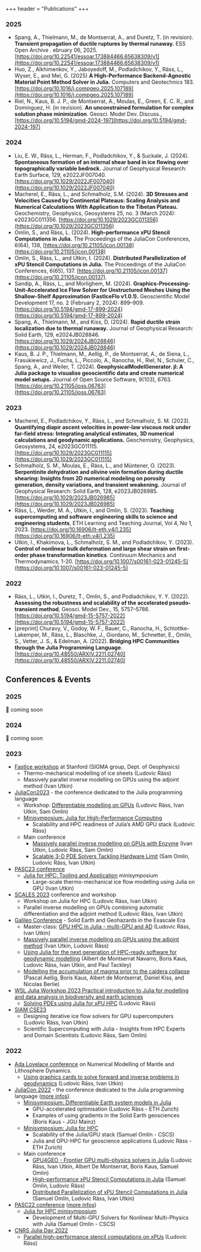 +++
header = "Publications"
+++

### 2025

- Spang, A., Thielmann, M., de Montserrat, A., and Duretz, T. (in revision). **Transient propagation of ductile ruptures by thermal runaway.** ESS Open Archive . ebruary 06, 2025. [https://doi.org/10.22541/essoar.173884466.65638309/v1](https://doi.org/10.22541/essoar.173884466.65638309/v1)
- Huo, Z., Alkhimenkov, Y., Jaboyedoff, M., Podladchikov, Y., Räss, L., Wyser, E., and Mei, G. (2025) **A High-Performance Backend-Agnostic Material Point Method Solver in Julia.** Computers and Geotechnics 183. [https://doi.org/10.1016/j.compgeo.2025.107189](https://doi.org/10.1016/j.compgeo.2025.107189)
- Riel, N., Kaus, B. J. P., de Montserrat, A., Moulas, E., Green, E. C. R., and Dominguez, H. (in revision). **An unconstrained formulation for complex solution phase minimization**. Geosci. Model Dev. Discuss., [https://doi.org/10.5194/gmd-2024-197](https://doi.org/10.5194/gmd-2024-197)

### 2024

- Liu, E. W., Räss, L., Herman, F., Podladchikov, Y., & Suckale, J. (2024). **Spontaneous formation of an internal shear band in ice flowing over topographically variable bedrock.** Journal of Geophysical Research: Earth Surface, 129, e2022JF007040. [https://doi.org/10.1029/2022JF007040](https://doi.org/10.1029/2022JF007040)
- Macherel, E., Räss, L., and Schmalholz, S.M. (2024). **3D Stresses and Velocities Caused by Continental Plateaus: Scaling Analysis and Numerical Calculations With Application to the Tibetan Plateau.** Geochemistry, Geophysics, Geosystems 25, no. 3 (March 2024): e2023GC011356. [https://doi.org/10.1029/2023GC011356](https://doi.org/10.1029/2023GC011356)
- Omlin, S., and Räss, L. (2024). **High-performance xPU Stencil Computations in Julia.** The Proceedings of the JuliaCon Conferences, 6(64), 138, [https://doi.org/10.21105/jcon.00138](https://doi.org/10.21105/jcon.00138)
- Omlin, S., Räss, L., and Utkin, I. (2024). **Distributed Parallelization of xPU Stencil Computations in Julia.** The Proceedings of the JuliaCon Conferences, 6(65), 137. [https://doi.org/10.21105/jcon.00137](https://doi.org/10.21105/jcon.00137).
- Sandip, A., Räss, L., and Morlighem, M. (2024). **Graphics-Processing-Unit-Accelerated Ice Flow Solver for Unstructured Meshes Using the Shallow-Shelf Approximation (FastIceFlo v1.0.1).** Geoscientific Model Development 17, no. 2 (February 2, 2024): 899–909. [https://doi.org/10.5194/gmd-17-899-2024](https://doi.org/10.5194/gmd-17-899-2024)
- Spang, A., Thielmann, M., and Kiss, D. (2024). **Rapid ductile strain localization due to thermal runaway.** Journal of Geophysical Research: Solid Earth, 129, e2024JB028846. [https://doi.org/10.1029/2024JB028846](https://doi.org/10.1029/2024JB028846)
- Kaus, B. J. P., Thielmann, M., Aellig, P., de Montserrat, A., de Siena, L., Frasukiewicz, J., Fuchs, L., Piccolo, A., Ranocha, H., Riel, N., Schuler, C., Spang, A., and Weiler, T. (2024). **GeophysicalModelGenerator. jl: A Julia package to visualise geoscientific data and create numerical model setups.** Journal of Open Source Software, 9(103), 6763. [https://doi.org/10.21105/joss.06763](https://doi.org/10.21105/joss.06763)

### 2023

- Macherel, E., Podladchikov, Y., Räss, L., and Schmalholz, S. M. (2023). **Quantifying diapir ascent velocities in power-law viscous rock under far-field stress: Integrating analytical estimates, 3D numerical calculations and geodynamic applications.** Geochemistry, Geophysics, Geosystems, 24, e2023GC011115. [https://doi.org/10.1029/2023GC011115](https://doi.org/10.1029/2023GC011115)
- Schmalholz, S. M., Moulas, E., Räss, L., and Müntener, O. (2023). **Serpentinite dehydration and olivine vein formation during ductile shearing: Insights from 2D numerical modeling on porosity generation, density variations, and transient weakening.** Journal of Geophysical Research: Solid Earth, 128, e2023JB026985. [https://doi.org/10.1029/2023JB026985](https://doi.org/10.1029/2023JB026985)
- Räss, L., Werder, M. A., Utkin, I., and Omlin, S. (2023). **Teaching supercomputing and software engineering skills to science and engineering students**, ETH Learning and Teaching Journal, Vol 4, No 1, 2023. [https://doi.org/10.16906/lt-eth.v4i1.235](https://doi.org/10.16906/lt-eth.v4i1.235)
- Utkin, I., Khakimova, L., Schmalholz, S. M., and Podladchikov, Y. (2023). **Control of nonlinear bulk deformation and large shear strain on first-order phase transformation kinetics**. Continuum Mechanics and Thermodynamics, 1-20. [https://doi.org/10.1007/s00161-023-01245-5](https://doi.org/10.1007/s00161-023-01245-5)

### 2022

- Räss, L., Utkin, I., Duretz, T., Omlin, S., and Podladchikov, Y. Y. (2022). **Assessing the robustness and scalability of the accelerated pseudo-transient method**, Geosci. Model Dev., 15, 5757–5786. [https://doi.org/10.5194/gmd-15-5757-2022](https://doi.org/10.5194/gmd-15-5757-2022)
- [preprint] Churavy, V., Godoy, W. F., Bauer, C., Ranocha, H., Schlottke-Lakemper, M., Räss, L., Blaschke, J., Giordano, M., Schnetter, E., Omlin, S., Vetter, J. S., & Edelman, A. (2022). **Bridging HPC Communities through the Julia Programming Language**. [https://doi.org/10.48550/ARXIV.2211.02740](https://doi.org/10.48550/ARXIV.2211.02740)

## Conferences & Events

### 2025

:construction: coming soon

### 2024

:construction: coming soon

### 2023
- [FastIce workshop](/posts/fastice-workshop/) at Stanford (SIGMA group, Dept. of Geophysics)
  - Thermo-mechanical modelling of ice sheets (Ludovic Räss)
  - Massively parallel inverse modelling on GPUs using the adjoint method (Ivan Utkin)
- [JuliaCon2023](https://juliacon.org/2023/) - the conference dedicated to the Julia programming language
  - Workshop: [Differentiable modelling on GPUs](https://pretalx.com/juliacon2023/talk/GTKJZL/) (Ludovic Räss, Ivan Utkin, Sam Omlin)
  - [Minisymposium: Julia for High-Performance Computing](hhttps://pretalx.com/juliacon2023/talk/PC8PZ8/)
    - Scalability and HPC readiness of Julia’s AMD GPU stack (Ludovic Räss)
  - Main conference
    - [Massively parallel inverse modelling on GPUs with Enzyme](https://pretalx.com/juliacon2023/talk/YKUD8Q/) (Ivan Utkin, Ludovic Räss, Sam Omlin)
    - [Scalable 3-D PDE Solvers Tackling Hardware Limit](https://pretalx.com/juliacon2023/talk/BLCWQW/) (Sam Omlin, Ludovic Räss, Ivan Utkin)
- [PASC23 conference](https://pasc23.pasc-conference.org)
  - [Julia for HPC: Tooling and Application](https://pasc23.pasc-conference.org/program/minisymposia/) minisymposium
    - Large-scale thermo-mechanical ice flow modelling using Julia on GPU (Ivan Utkin)
- [SCALES 2023](https://model.uni-mainz.de/scales-conference-2023/) conference and workshop
  - Workshop on Julia for HPC (Ludovic Räss, Ivan Utkin)
  - Parallel inverse modelling on GPUs combining automatic differentiation and the adjoint method (Ludovic Räss, Ivan Utkin)
- [Galileo Conference](https://egu-galileo.eu/gc11-solidearth/general-information.html) - Solid Earth and Geohazards in the Exascale Era
  - Master-class: [GPU HPC in Julia - multi-GPU and AD](https://github.com/PTsolvers/Galileo23-MC1-GPU) (Ludovic Räss, Ivan Utkin)
  - [Massively parallel inverse modelling on GPUs using the adjoint method](https://meetingorganizer.copernicus.org/GC11-solidearth/GC11-solidearth-16.html) (Ivan Utkin, Ludovic Räss)
  - [Using Julia for the next generation of HPC-ready software for geodynamic modelling](https://meetingorganizer.copernicus.org/GC11-solidearth/GC11-solidearth-15.html) (Albert de Montserrat Navarro, Boris Kaus, Ludovic Räss, Ivan Utkin, and Paul Tackley)
  - [Modelling the accumulation of magma prior to the caldera collapse](https://meetingorganizer.copernicus.org/GC11-solidearth/GC11-solidearth-39.html) (Pascal Aellig, Boris Kaus, Albert de Montserrat, Daniel Kiss, and Nicolas Berlie)
- [WSL Julia Workshop 2023 Practical introduction to Julia for modelling and data analysis in biodiversity and earth sciences](https://github.com/luraess/WSLJuliaWorkshop2023)
  - [Solving PDEs using Julia for xPU HPC](https://github.com/luraess/WSLJulia2023) (Ludovic Räss)
- [SIAM CSE23](https://www.siam.org/conferences/cm/conference/cse23)
  - Designing iterative ice flow solvers for GPU supercomputers (Ludovic Räss, Ivan Utkin)
  - Scientific Supercomputing with Julia - Insights from HPC Experts and Domain Scientists (Ludovic Räss, Sam Omlin)

### 2022
- [Ada Lovelace conference](https://meetings.copernicus.org/2022AdaLovelaceWorkshop/about/general_information.html) on Numerical Modelling of Mantle and Lithosphere Dynamics.
  - [Using graphics cards to solve forward and inverse problems in geodynamics](https://github.com/PTsolvers/AdaLovelace22-GPU) (Ludovic Räss, Ivan Utkin)
- [JuliaCon 2022](https://juliacon.org/2022/) - the conference dedicated to the Julia programming language ([more infos](/posts/julia-juliacon22)).
  - [Minisymposium: Differentiable Earth system models in Julia](https://live.juliacon.org/talk/UNVUDM)
    - GPU-accelerated optimisation (Ludovic Räss - ETH Zurich)
    - Examples of using gradients in the Solid Earth geosciences (Boris Kaus - JGU Mainz)
  - [Minisymposium: Julia for HPC](https://live.juliacon.org/talk/LUWYRJ)
    - Scalability of the Julia/GPU stack (Samuel Omlin - CSCS)
    - Julia and GPU-HPC for geoscience applications (Ludovic Räss - ETH Zurich)
  - Main conference
    - [GPU4GEO - Frontier GPU multi-physics solvers in Julia](https://live.juliacon.org/talk/7FVVF3) (Ludovic Räss, Ivan Utkin, Albert De Montserrat, Boris Kaus, Samuel Omlin)
    - [High-performance xPU Stencil Computations in Julia](https://live.juliacon.org/talk/AKVUKM) (Samuel Omlin, Ludovic Räss)
    - [Distributed Parallelization of xPU Stencil Computations in Julia](https://live.juliacon.org/talk/RJYBLA) (Samuel Omlin, Ludovic Räss, Ivan Utkin)
- [PASC22 conference](https://pasc22.pasc-conference.org) ([more infos](/posts/julia-hpc-pasc22))
    - [Julia for HPC minisymposium](https://pasc22.pasc-conference.org/program/minisymposia/)
        - Development of Multi-GPU Solvers for Nonlinear Multi-Physics with Julia (Samuel Omlin - CSCS)
- [CNRS Julia Day 2022](https://calcul.math.cnrs.fr/2022-06-journee-julia-calcul.html)
  - [Parallel high-performance stencil computations on xPUs](https://github.com/luraess/julia-day-2022) (Ludovic Räss)
